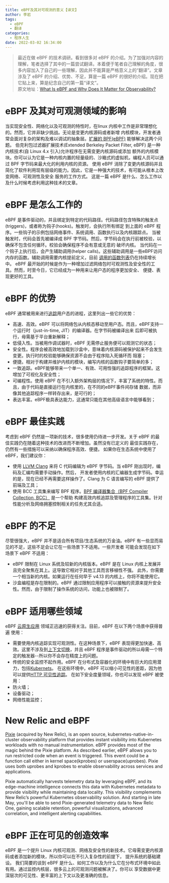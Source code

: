 ```yaml
---
title: eBPF及其对可观测的意义【译文】
author: 李岩
tags:
  - eBPF
  - 翻译
categories:
  - 程序人生
date: 2022-03-02 16:34:00
---
```

> 最近在做 eBPF 的技术调研。看到很多对 eBPF 的介绍。为了加强对内容的理解，笔者选择了其中的一篇尝试翻译。本着便于笔者自己理解的角度，很多内容加入了自己的一些理解，因此并不能算是严格意义上的“翻译”。文章涉及了 eBPF 的介绍、优势、不足，算是一篇 eBPF 的很好的介绍。现在把它贴上来，算是纪念自己的第一篇“译文”。  
原文地址：[What Is eBPF and Why Does It Matter for Observability?](https://newrelic.com/blog/best-practices/what-is-ebpf)

<!--more-->

# eBPF 及其对可观测领域的影响
当实现安全性、网络化以及可观测的特性时，在linux 内核中工作是非常理想化的。然而，它并非缺少挑战。无论是变更内核源码或者新增
内核模块，开发者通常会面对复杂的架构及难以调试的抽象层。[扩展的 BPF(eBPF)](https://www.kernel.org/doc/html/latest/bpf/index.html) 能够解决这两个问题。
伯克利包过滤器扩展技术(Extended Berkeley Packet Filter, eBPF) 是一种内核技术(自 Linux 4.x 引入)允许程序在无需变更内核源码或添加
额外的内核模块。你可以认为它是一种内核内置的轻量级的、沙箱式的虚拟机，编程人员可以通过 BPF 字节码来最大化的利用内核的资源。
使用 eBPF 消除了变更内核源码并且简化了软件利用现有层级的能力。因此，它是一种强大的技术，有可能从根本上改变网络、可观测性及安全
服务的工作方式。
这是一篇 eBPF 是什么、怎么工作以及什么时候考虑利用这种技术的文章。
# eBPF 是怎么工作的
eBPF 是事件驱动的，并且绑定到特定的代码路径。代码路径包含特殊的触发点(triggers)，或者称为钩子(hooks)。触发时，会执行所有绑定
到上面的 eBPF 程序。一些钩子的示例包括网络事件、系统调用、函数执行以及内核跟踪点。
当被触发时，代码会首先被编译成 BPF 字节码。然后，字节码会在执行前被校验，以确保不包含任何循环。校验会确保程序不会有意或无意的
破坏内核。
当代码在一个钩子上执行后，会产生辅助调用(helper calls)。这些辅助调用是一些eBPF访问内存的函数。辅助调用需要内核提前定义，目前
[调用的函数列表](https://man7.org/linux/man-pages/man7/bpf-helpers.7.html)仍在持续增长中。
eBPF 最开始的时候是作为一种增加过滤网络包时可观测性及安全性的工具。然而，时至今日，它已经成为一种用来让用户态的程序更加安全、
便捷、表现更好的工具。
# eBPF 的优势
eBPF 通常被用来进行[追踪](https://blog.px.dev/ebpf-function-tracing/)用户态的进程，这里列出一些它的优势：
* 高速、高效。eBPF 可以将网络包从内核态移动至用户态。而且，eBPF支持一个运行时（just-in-time, JIT）的编译器。在字节码被编译出来
后即可被执行，毋需基于平台重新解释；
* 低侵入性。当被用作调试器时，eBPF 无需停止服务便可以观测它的状态；
* 安全性。程序会被高效地加载到沙盒中，意味着内核源码被保护起来不会发生变更。执行时的校验能够确保资源不会由于程序陷入死循环而
阻塞；
* 便捷。相对于构建并维护内核的模块，编写内核的函数钩子要简单的多；
* 一致追踪。eBPF能够带来一个单一、有效、可用性强的追踪程序的框架。这增加了可视化及安全性；
* 可编程性。使用 eBPF 在不引入额外架构层的情况下，丰富了系统的特性。而且，由于代码是直接运行在内核里的，在不同的eBPF事件间存储
数据，而非像其他追踪程序一样转存出来，是可行的；
* 表达丰富。eBPF极具表达能力，这通常只能在其他高级语言中能够看到；
# eBPF 最佳实践
考虑到 eBPF 仍然是一项新的技术，很多使用仍待进一步开发。关于 eBPF 的最佳实践仍在随着这种技术的改进而不断增加。虽然没有已定义的
最佳实践存在，仍然有一些措施可以采纳以确保程序高效、便捷。
如果你在生态系统中使用了 eBPF，我们建议你：
* 使用 [LLVM Clang](https://clang.llvm.org) 来将 C 代码编辑为 eBPF 字节码。当 eBPF 刚出现时，编码及汇编均需要手动操作。然后，
开发者使用内核的汇编器生成字节码。幸运的是，现在已经不再需要这样操作了。Clang 为 C 语言编写的 eBPF 提供了前端及工具；
* 使用 BCC 工具集来编写 BPF 程序。[BPF 编译器集合（BPF Compiler Collection, BCC）](https://github.com/iovisor/bcc) 是一个帮助
构建高效内核追踪及管理程序的工具集。针对性能分析及网络拥塞控制相关的任务尤其合适。
# eBPF 的不足
尽管很强大，eBPF 并不是适合所有项目/生态系统的万金油。eBPF 有一些显而易见的不足，这些不足会让它在一些场景下不适用。一些开发者
可能会发现在如下场景下 eBPF 不适用：
* eBPF 限制在 Linux 系统及较新的内核版本。eBPF 是在 Linux 内核上发展并且完全聚焦在其上。这导致它相对于其他工具而言移植性不强。
此外，你需要一个相当新的内核。如果运行在任何早于 v4.13 的内核上，你将不能使用它。
* 沙盒编程是存在限制的。eBPF 通过限制应用程序可以接触的资源来提升安全性。然而，由于限制了操作系统的访问，功能上也被限制了。
# eBPF 适用哪些领域
eBPF [云原生应用](https://newrelic.com/solutions/cloud-adoption) 领域正迅速的获得关注。目前，eBPF 在以下两个场景中获得普遍
使用：
* 需要使用内核追踪实现可观测性。在这种场景下，eBPF 表现得更加快速、高效。这里不涉及到[上下文切换](https://www.quora.com/What-is-context-switching-in-Linux)，并且 eBPF 程序是事件驱动的所以毋需一个特定的触发器--所以你不会存在精度上的问题。
* 传统的安全监控不起作用。eBPF 在分布式及容器化的环境中有巨大的应用潜力，包括[Kubernets](https://kubernetes.io/blog/2017/12/using-ebpf-in-kubernetes/)。
在这些环境中，eBPF 可以缩小可见性的差距，因为他可以提供[HTTP 可见性追踪](https://blog.pixielabs.ai/ebpf-http-tracing/)。
在如下安全度量领域，你也可以发现 eBPF 被使用：
* 防火墙；
* 设备驱动；
* 网络性能监控；
# New Relic and eBPF
[Pixie](https://newrelic.com/platform/kubernetes-pixie) (acquired by New Relic), is an open source, kubernetes-native-in-cluster observability platform that provides instant visibility into Kubernetes workloads with no manual instrumentation. eBPF provides most of the magic behind the Pixie platform. As described earlier, eBPF allows you to run restricted code when an event is triggered. This event could be a function call either in kernel space(kprobes) or userspace(uprobes). Pixie uses both uprobes and kprobes to enable observability across services and applications.

Pixie automatically harvests telemetry data by leveraging eBPF, and its edge-machine intelligence connects this data with Kubernetes metadata to provide visibility while maintaining data locality. This visibility complements New Relic’s powerful Kubernetes observability solution. And starting in late May, you'll be able to send Pixie-generated telemetry data to New Relic One, gaining scalable retention, powerful visualizations, advanced correlation, and intelligent alerting capabilities.

# eBPF 正在可见的创造效率
eBPF 是一个提升 Linux 内核可观测、网络及安全性的新技术。它毋需变更内核源码或者添加新的模块，所以你可以在不引入复杂性的前提下，
提升系统的基础建设。
我们简要的谈到 eBPF 是什么、如何工作以及为什么它在分布式环境中如此有用。通过监控内核层，很多云上的可观测问题被解决了。你可以
享受数据中更深层次的可见性、更丰富的上下文以及更准确的信息。
